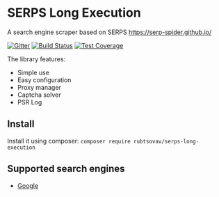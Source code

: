 SERPS Long Execution
=====

A search engine scraper based on SERPS https://serp-spider.github.io/

[![Gitter](https://badges.gitter.im/RubtsovAV/serps-long-execution.svg)](https://gitter.im/RubtsovAV/serps-long-execution?utm_source=badge&utm_medium=badge&utm_campaign=pr-badge)
[![Build Status](https://travis-ci.org/RubtsovAV/serps-long-execution.svg?branch=master)](https://travis-ci.org/RubtsovAV/serps-long-execution)
[![Test Coverage](https://codeclimate.com/github/RubtsovAV/serps-long-execution/badges/coverage.svg)](https://codeclimate.com/github/RubtsovAV/serps-long-execution/coverage)

The library features:
- Simple use
- Easy configuration
- Proxy manager
- Captcha solver
- PSR Log

Install
-------

Install it using composer: ``composer require rubtsovav/serps-long-execution``

Supported search engines
-------------

- [Google](https://github.com/RubtsovAV/serps-long-execution/blob/master/docs/Google.md)
